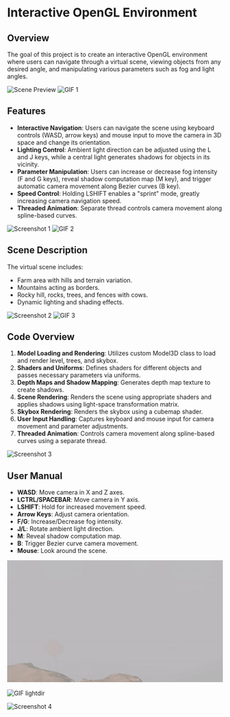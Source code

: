 # Interactive OpenGL Environment

## Overview

The goal of this project is to create an interactive OpenGL environment where users can navigate through a virtual scene, viewing objects from any desired angle, and manipulating various parameters such as fog and light angles.

![Scene Preview](presentation/screenshot_top.png)
![GIF 1](presentation/gif1.gif)

## Features

- **Interactive Navigation**: Users can navigate the scene using keyboard controls (WASD, arrow keys) and mouse input to move the camera in 3D space and change its orientation.
- **Lighting Control**: Ambient light direction can be adjusted using the L and J keys, while a central light generates shadows for objects in its vicinity.
- **Parameter Manipulation**: Users can increase or decrease fog intensity (F and G keys), reveal shadow computation map (M key), and trigger automatic camera movement along Bezier curves (B key).
- **Speed Control**: Holding LSHIFT enables a "sprint" mode, greatly increasing camera navigation speed.
- **Threaded Animation**: Separate thread controls camera movement along spline-based curves.

![Screenshot 1](presentation/screenshot1.png)
![GIF 2](presentation/gif2.gif)

## Scene Description

The virtual scene includes:
- Farm area with hills and terrain variation.
- Mountains acting as borders.
- Rocky hill, rocks, trees, and fences with cows.
- Dynamic lighting and shading effects.

![Screenshot 2](presentation/screenshot2.png)
![GIF 3](presentation/gif3.gif)


## Code Overview

1. **Model Loading and Rendering**: Utilizes custom Model3D class to load and render level, trees, and skybox.
2. **Shaders and Uniforms**: Defines shaders for different objects and passes necessary parameters via uniforms.
3. **Depth Maps and Shadow Mapping**: Generates depth map texture to create shadows.
4. **Scene Rendering**: Renders the scene using appropriate shaders and applies shadows using light-space transformation matrix.
5. **Skybox Rendering**: Renders the skybox using a cubemap shader.
6. **User Input Handling**: Captures keyboard and mouse input for camera movement and parameter adjustments.
7. **Threaded Animation**: Controls camera movement along spline-based curves using a separate thread.

![Screenshot 3](presentation/screenshot3.png)

## User Manual

- **WASD**: Move camera in X and Z axes.
- **LCTRL/SPACEBAR**: Move camera in Y axis.
- **LSHIFT**: Hold for increased movement speed.
- **Arrow Keys**: Adjust camera orientation.
- **F/G**: Increase/Decrease fog intensity.
- **J/L**: Rotate ambient light direction.
- **M**: Reveal shadow computation map.
- **B**: Trigger Bezier curve camera movement.
- **Mouse**: Look around the scene.

![GIF fog](presentation/gif_fog.gif)

![GIF lightdir](presentation/gif_lightdir.gif)

![Screenshot 4](presentation/screenshot4.png)




